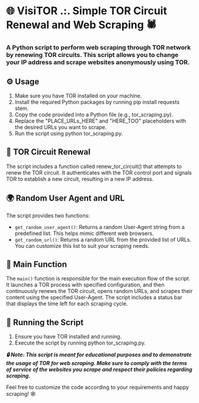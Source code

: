 # 🌐 VisiTOR .:. Simple TOR Circuit Renewal and Web Scraping 🕷️

### A Python script to perform web scraping through TOR network by renewing TOR circuits. This script allows you to change your IP address and scrape websites anonymously using TOR.

## ⚙️ Usage

1. Make sure you have TOR installed on your machine.
2. Install the required Python packages by running pip install requests stem.
3. Copy the code provided into a Python file (e.g., tor_scraping.py).
4. Replace the "PLACE_URLs_HERE" and "HERE_TOO" placeholders with the desired URLs you want to scrape.
5. Run the script using python tor_scraping.py.

## 🔄 TOR Circuit Renewal

The script includes a function called renew_tor_circuit() that attempts to renew the TOR circuit. It authenticates with the TOR control port and signals TOR to establish a new circuit, resulting in a new IP address.

## 🌍 Random User Agent and URL

The script provides two functions:

- `get_random_user_agent()`: Returns a random User-Agent string from a predefined list. This helps mimic different web browsers.
- `get_random_url()`: Returns a random URL from the provided list of URLs. You can customize this list to suit your scraping needs.

## 🔄 Main Function

The `main()` function is responsible for the main execution flow of the script. It launches a TOR process with specified configuration, and then continuously renews the TOR circuit, opens random URLs, and scrapes their content using the specified User-Agent. The script includes a status bar that displays the time left for each scraping cycle.

## 🚀 Running the Script

1. Ensure you have TOR installed and running.
2. Execute the script by running python tor_scraping.py.

***🔒 Note: This script is meant for educational purposes and to demonstrate the usage of TOR for web scraping. Make sure to comply with the terms of service of the websites you scrape and respect their policies regarding scraping.***

Feel free to customize the code according to your requirements and happy scraping! 🕸️
